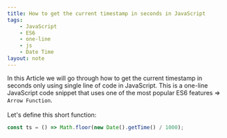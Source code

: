 ```yaml
---
title: How to get the current timestamp in seconds in JavaScript
tags:
    - JavaScript
    - ES6
    - one-line
    - js
    - Date Time
layout: note
---
```




In this Article we will go through how to get the current timestamp in seconds only using single line of code in JavaScript.
This is a one-line JavaScript code snippet that uses one of the most popular ES6 features => `Arrow Function`.
<br/>
<br/>
Let's define this short function:

```js {.wrap}
const ts = () => Math.floor(new Date().getTime() / 1000);
```